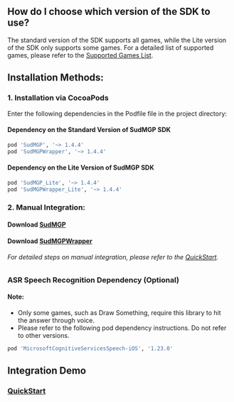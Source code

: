 ## How do I choose which version of the SDK to use? 
The standard version of the SDK supports all games, while the Lite version of the SDK only supports some games. For a detailed list of supported games, please refer to the [Supported Games List](https://docs.sud.tech/zh-CN/app/Client/StartUp.html). 
## Installation Methods: 
### 1. Installation via CocoaPods 
 
Enter the following dependencies in the  Podfile  file in the project directory: 
#### Dependency on the Standard Version of SudMGP SDK
```ruby
pod 'SudMGP', '~> 1.4.4'
pod 'SudMGPWrapper', '~> 1.4.4'
```
#### Dependency on the Lite Version of SudMGP SDK
```ruby
pod 'SudMGP_Lite', '~> 1.4.4'
pod 'SudMGPWrapper_Lite', '~> 1.4.4'
```

### 2. Manual Integration: 
#### Download [SudMGP](https://github.com/SudTechnology/sud-mgp-ios/releases) 
#### Download [SudMGPWrapper](https://github.com/SudTechnology/SudMGPWrapper) 
###### For detailed steps on manual integration, please refer to the [QuickStart](https://github.com/SudTechnology/hello-sud-plus-ios/blob/master/project/Example/QuickStart/README.md). 

### ASR Speech Recognition Dependency (Optional)

#### Note:
- Only some games, such as Draw Something, require this library to hit the answer through voice.
- Please refer to the following pod dependency instructions. Do not refer to other versions.
```ruby
pod 'MicrosoftCognitiveServicesSpeech-iOS', '1.23.0'
```

## Integration Demo 
### [QuickStart](https://github.com/SudTechnology/hello-sud-plus-ios/blob/master/project/Example/QuickStart/README_en.md)
